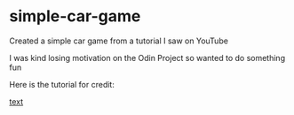 # simple-car-game

Created a simple car game from a tutorial I saw on YouTube

I was kind losing motivation on the Odin Project so wanted to do something fun

Here is the tutorial for credit:

[text](https://www.youtube.com/watch?v=W-QOtdD3qx4)
